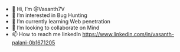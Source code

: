 - 👋 Hi, I’m @Vasanth7V
- 👀 I’m interested in Bug Hunting
- 🌱 I’m currently learning Web penetration 
- 💞️ I’m looking to collaborate on Mind
- 📫 How to reach me linkedIn https://www.linkedin.com/in/vasanth-palani-0b1671205

<!---
Vasanth7V/Vasanth7V is a ✨ special ✨ repository because its `README.md` (this file) appears on your GitHub profile.
You can click the Preview link to take a look at your changes.
--->

